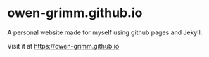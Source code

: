 # owen-grimm.github.io

A personal website made for myself using github pages and Jekyll.

Visit it at https://owen-grimm.github.io

